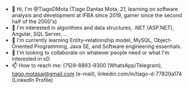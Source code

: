 - 👋 Hi, I'm @TiagoDMota (Tiago Dantas Mota, 21, learning on software analysis and development at IFBA since 2019, gamer since the second half of the 2000's)
- 👀 I'm interested in algorithms and data structures, .NET (ASP.NET), Angular, SQL Server, ...
- 🌱 I'm currently learning Entity–relationship model, MySQL, Object-Oriented Programming, Java SE, and Software engineering essentials.
- 💞️ I'm looking to collaborate on whatever people need or what I'm interested in xD
- 📫 How to reach me: (75)9-8893-9300 (WhatsApp/Telegram), tiago.motasaj@gmail.com (e-mail), linkedin.com/in/tiago-d-77820a174 (LinkedIn Profile)

<!---
TiagoDMota/TiagoDMota is a ✨ special ✨ repository because its `README.md` (this file) appears on your GitHub profile.
You can click the Preview link to take a look at your changes.
--->
